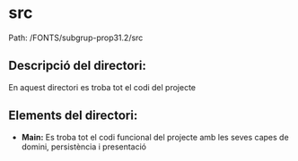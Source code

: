 # src

Path: /FONTS/subgrup-prop31.2/src

## Descripció del directori:
En aquest directori es troba tot el codi del projecte

## Elements del directori:

- **Main:**
Es troba tot el codi funcional del projecte amb les seves capes de domini, persistència i presentació